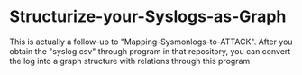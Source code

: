 # Structurize-your-Syslogs-as-Graph
This is actually a follow-up to "Mapping-Sysmonlogs-to-ATTACK". After you obtain the "syslog.csv" through program in that repository, you can convert the log into a graph structure with relations through this program
